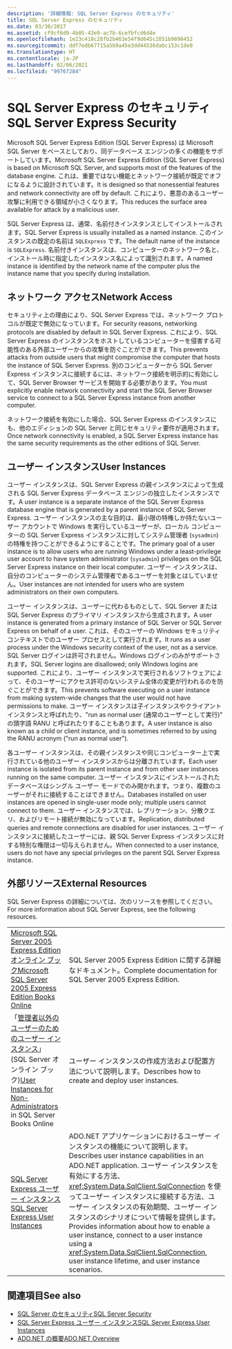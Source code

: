 ```yaml
---
description: '詳細情報: SQL Server Express のセキュリティ'
title: SQL Server Express のセキュリティ
ms.date: 03/30/2017
ms.assetid: cf9cf6d9-4b05-43e9-ac7b-6cefbfcd6d4e
ms.openlocfilehash: 1e23c418c28fb2b463e54f9d645c2851b9896452
ms.sourcegitcommit: ddf7edb67715a5b9a45e3dd44536dabc153c1de0
ms.translationtype: HT
ms.contentlocale: ja-JP
ms.lasthandoff: 02/06/2021
ms.locfileid: "99767284"
---
```

# <a name="sql-server-express-security"></a><span data-ttu-id="cec63-103">SQL Server Express のセキュリティ</span><span class="sxs-lookup"><span data-stu-id="cec63-103">SQL Server Express Security</span></span>

<span data-ttu-id="cec63-104">Microsoft SQL Server Express Edition (SQL Server Express) は Microsoft SQL Server をベースとしており、同データベース エンジンの多くの機能をサポートしています。</span><span class="sxs-lookup"><span data-stu-id="cec63-104">Microsoft SQL Server Express Edition (SQL Server Express) is based on Microsoft SQL Server, and supports most of the features of the database engine.</span></span> <span data-ttu-id="cec63-105">これは、重要ではない機能とネットワーク接続が既定でオフになるように設計されています。</span><span class="sxs-lookup"><span data-stu-id="cec63-105">It is designed so that nonessential features and network connectivity are off by default.</span></span> <span data-ttu-id="cec63-106">これにより、悪意のあるユーザー攻撃に利用できる領域が小さくなります。</span><span class="sxs-lookup"><span data-stu-id="cec63-106">This reduces the surface area available for attack by a malicious user.</span></span>  
  
 <span data-ttu-id="cec63-107">SQL Server Express は、通常、名前付きインスタンスとしてインストールされます。</span><span class="sxs-lookup"><span data-stu-id="cec63-107">SQL Server Express is usually installed as a named instance.</span></span> <span data-ttu-id="cec63-108">このインスタンスの既定の名前は `SQLExpress` です。</span><span class="sxs-lookup"><span data-stu-id="cec63-108">The default name of the instance is `SQLExpress`.</span></span> <span data-ttu-id="cec63-109">名前付きインスタンスは、コンピューターのネットワーク名と、インストール時に指定したインスタンス名によって識別されます。</span><span class="sxs-lookup"><span data-stu-id="cec63-109">A named instance is identified by the network name of the computer plus the instance name that you specify during installation.</span></span>  
  
## <a name="network-access"></a><span data-ttu-id="cec63-110">ネットワーク アクセス</span><span class="sxs-lookup"><span data-stu-id="cec63-110">Network Access</span></span>  

 <span data-ttu-id="cec63-111">セキュリティ上の理由により、SQL Server Express では、ネットワーク プロトコルが既定で無効になっています。</span><span class="sxs-lookup"><span data-stu-id="cec63-111">For security reasons, networking protocols are disabled by default in SQL Server Express.</span></span> <span data-ttu-id="cec63-112">これにより、SQL Server Express のインスタンスをホストしているコンピューターを侵害する可能性のある外部ユーザーからの攻撃を防ぐことができます。</span><span class="sxs-lookup"><span data-stu-id="cec63-112">This prevents attacks from outside users that might compromise the computer that hosts the instance of SQL Server Express.</span></span> <span data-ttu-id="cec63-113">別のコンピューターから SQL Server Express インスタンスに接続するには、ネットワーク接続を明示的に有効にして、SQL Server Browser サービスを開始する必要があります。</span><span class="sxs-lookup"><span data-stu-id="cec63-113">You must explicitly enable network connectivity and start the SQL Server Browser service to connect to a SQL Server Express instance from another computer.</span></span>  
  
 <span data-ttu-id="cec63-114">ネットワーク接続を有効にした場合、SQL Server Express のインスタンスにも、他のエディションの SQL Server と同じセキュリティ要件が適用されます。</span><span class="sxs-lookup"><span data-stu-id="cec63-114">Once network connectivity is enabled, a SQL Server Express instance has the same security requirements as the other editions of SQL Server.</span></span>  
  
## <a name="user-instances"></a><span data-ttu-id="cec63-115">ユーザー インスタンス</span><span class="sxs-lookup"><span data-stu-id="cec63-115">User Instances</span></span>  

 <span data-ttu-id="cec63-116">ユーザー インスタンスは、SQL Server Express の親インスタンスによって生成される SQL Server Express データベース エンジンの独立したインスタンスです。</span><span class="sxs-lookup"><span data-stu-id="cec63-116">A user instance is a separate instance of the SQL Server Express database engine that is generated by a parent instance of SQL Server Express.</span></span> <span data-ttu-id="cec63-117">ユーザー インスタンスの主な目的は、最小限の特権しか持たないユーザー アカウントで Windows を実行しているユーザーが、ローカル コンピューターの SQL Server Express インスタンスに対してシステム管理者 (`sysadmin`) の特権を持つことができるようにすることです。</span><span class="sxs-lookup"><span data-stu-id="cec63-117">The primary goal of a user instance is to allow users who are running Windows under a least-privilege user account to have system administrator (`sysadmin`) privileges on the SQL Server Express instance on their local computer.</span></span> <span data-ttu-id="cec63-118">ユーザー インスタンスは、自分のコンピューターのシステム管理者であるユーザーを対象とはしていません。</span><span class="sxs-lookup"><span data-stu-id="cec63-118">User instances are not intended for users who are system administrators on their own computers.</span></span>  
  
 <span data-ttu-id="cec63-119">ユーザー インスタンスは、ユーザーに代わるものとして、SQL Server または SQL Server Express のプライマリ インスタンスから生成されます。</span><span class="sxs-lookup"><span data-stu-id="cec63-119">A user instance is generated from a primary instance of SQL Server or SQL Server Express on behalf of a user.</span></span> <span data-ttu-id="cec63-120">これは、そのユーザーの Windows セキュリティ コンテキストでのユーザー プロセスとして実行されます。</span><span class="sxs-lookup"><span data-stu-id="cec63-120">It runs as a user process under the Windows security context of the user, not as a service.</span></span> <span data-ttu-id="cec63-121">SQL Server ログインは許可されません。Windows ログインのみがサポートされます。</span><span class="sxs-lookup"><span data-stu-id="cec63-121">SQL Server logins are disallowed; only Windows logins are supported.</span></span> <span data-ttu-id="cec63-122">これにより、ユーザー インスタンスで実行されるソフトウェアによって、そのユーザーにアクセス許可のないシステム全体の変更が行われるのを防ぐことができます。</span><span class="sxs-lookup"><span data-stu-id="cec63-122">This prevents software executing on a user instance from making system-wide changes that the user would not have permissions to make.</span></span> <span data-ttu-id="cec63-123">ユーザー インスタンスは子インスタンスやクライアント インスタンスと呼ばれたり、"run as normal user (通常のユーザーとして実行)" の頭字語 RANU と呼ばれたりすることもあります。</span><span class="sxs-lookup"><span data-stu-id="cec63-123">A user instance is also known as a child or client instance, and is sometimes referred to by using the RANU acronym ("run as normal user").</span></span>  
  
 <span data-ttu-id="cec63-124">各ユーザー インスタンスは、その親インスタンスや同じコンピューター上で実行されている他のユーザー インスタンスからは分離されています。</span><span class="sxs-lookup"><span data-stu-id="cec63-124">Each user instance is isolated from its parent instance and from other user instances running on the same computer.</span></span> <span data-ttu-id="cec63-125">ユーザー インスタンスにインストールされたデータベースはシングル ユーザー モードでのみ開かれます。つまり、複数のユーザーがそれに接続することはできません。</span><span class="sxs-lookup"><span data-stu-id="cec63-125">Databases installed on user instances are opened in single-user mode only; multiple users cannot connect to them.</span></span> <span data-ttu-id="cec63-126">ユーザー インスタンスでは、レプリケーション、分散クエリ、およびリモート接続が無効になっています。</span><span class="sxs-lookup"><span data-stu-id="cec63-126">Replication, distributed queries and remote connections are disabled for user instances.</span></span> <span data-ttu-id="cec63-127">ユーザー インスタンスに接続したユーザーには、親 SQL Server Express インスタンスに対する特別な権限は一切与えられません。</span><span class="sxs-lookup"><span data-stu-id="cec63-127">When connected to a user instance, users do not have any special privileges on the parent SQL Server Express instance.</span></span>  
  
## <a name="external-resources"></a><span data-ttu-id="cec63-128">外部リソース</span><span class="sxs-lookup"><span data-stu-id="cec63-128">External Resources</span></span>  

 <span data-ttu-id="cec63-129">SQL Server Express の詳細については、次のリソースを参照してください。</span><span class="sxs-lookup"><span data-stu-id="cec63-129">For more information about SQL Server Express, see the following resources.</span></span>  
  
|||  
|-|-|  
|<span data-ttu-id="cec63-130">[Microsoft SQL Server 2005 Express Edition オンライン ブック](/previous-versions/sql/sql-server-2005/ms165706(v=sql.90))</span><span class="sxs-lookup"><span data-stu-id="cec63-130">[Microsoft SQL Server 2005 Express Edition Books Online](/previous-versions/sql/sql-server-2005/ms165706(v=sql.90))</span></span>|<span data-ttu-id="cec63-131">SQL Server 2005 Express Edition に関する詳細なドキュメント。</span><span class="sxs-lookup"><span data-stu-id="cec63-131">Complete documentation for SQL Server 2005 Express Edition.</span></span>|  
|<span data-ttu-id="cec63-132">「[管理者以外のユーザーのためのユーザー インスタンス](/previous-versions/sql/sql-server-2008/ms143684(v=sql.100))」 (SQL Server オンライン ブック)</span><span class="sxs-lookup"><span data-stu-id="cec63-132">[User Instances for Non-Administrators](/previous-versions/sql/sql-server-2008/ms143684(v=sql.100)) in SQL Server Books Online</span></span>|<span data-ttu-id="cec63-133">ユーザー インスタンスの作成方法および配置方法について説明します。</span><span class="sxs-lookup"><span data-stu-id="cec63-133">Describes how to create and deploy user instances.</span></span>|  
|[<span data-ttu-id="cec63-134">SQL Server Express ユーザー インスタンス</span><span class="sxs-lookup"><span data-stu-id="cec63-134">SQL Server Express User Instances</span></span>](sql-server-express-user-instances.md)|<span data-ttu-id="cec63-135">ADO.NET アプリケーションにおけるユーザー インスタンスの機能について説明します。</span><span class="sxs-lookup"><span data-stu-id="cec63-135">Describes user instance capabilities in an ADO.NET application.</span></span> <span data-ttu-id="cec63-136">ユーザー インスタンスを有効にする方法、<xref:System.Data.SqlClient.SqlConnection> を使ってユーザー インスタンスに接続する方法、ユーザー インスタンスの有効期間、ユーザー インスタンスのシナリオについて情報を提供します。</span><span class="sxs-lookup"><span data-stu-id="cec63-136">Provides information about how to enable a user instance, connect to a user instance using a <xref:System.Data.SqlClient.SqlConnection>, user instance lifetime, and user instance scenarios.</span></span>|  
  
## <a name="see-also"></a><span data-ttu-id="cec63-137">関連項目</span><span class="sxs-lookup"><span data-stu-id="cec63-137">See also</span></span>

- [<span data-ttu-id="cec63-138">SQL Server のセキュリティ</span><span class="sxs-lookup"><span data-stu-id="cec63-138">SQL Server Security</span></span>](sql-server-security.md)
- [<span data-ttu-id="cec63-139">SQL Server Express ユーザー インスタンス</span><span class="sxs-lookup"><span data-stu-id="cec63-139">SQL Server Express User Instances</span></span>](sql-server-express-user-instances.md)
- [<span data-ttu-id="cec63-140">ADO.NET の概要</span><span class="sxs-lookup"><span data-stu-id="cec63-140">ADO.NET Overview</span></span>](../ado-net-overview.md)
